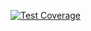 [![Test Coverage](https://raw.githubusercontent.com/scipper/php-practicewip/main/badge-coverage.svg)](https://packagist.org/packages/scipper/php-practice-wip)
